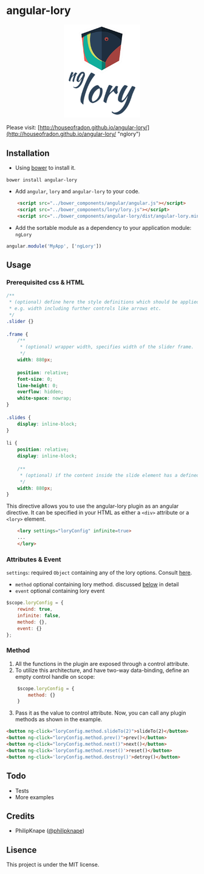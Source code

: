 angular-lory
============


<p align="center">
  <img src="./docs/lory_small.png" width="200px" />
</p>

Please visit: [http://houseofradon.github.io/angular-lory/](http://houseofradon.github.io/angular-lory/ "nglory")

Installation
-----

- Using [bower](http://bower.io/) to install it.

`bower install angular-lory`

- Add `angular`, `lory`	and `angular-lory` to your code.

```html
    <script src="../bower_components/angular/angular.js"></script>
    <script src="../bower_components/lory/lory.js"></script>
    <script src="../bower_components/angular-lory/dist/angular-lory.min.js"></script>
```

- Add the sortable module as a dependency to your application module: `ngLory`

```js
angular.module('MyApp', ['ngLory'])
```

Usage
----

### Prerequisited css & HTML

```css
/**
 * (optional) define here the style definitions which should be applied on the slider container
 * e.g. width including further controls like arrows etc.
 */
.slider {}

.frame {
    /**
     * (optional) wrapper width, specifies width of the slider frame.
     */
    width: 880px;

    position: relative;
    font-size: 0;
    line-height: 0;
    overflow: hidden;
    white-space: nowrap;
}

.slides {
    display: inline-block;
}

li {
    position: relative;
    display: inline-block;

    /**
     * (optional) if the content inside the slide element has a defined size.
     */
    width: 880px;
}
```

This directive allows you to use the angular-lory plugin as
an angular directive. It can be specified in your HTML
as either a `<div>` attribute or a `<lory>` element.

```html
    <lory settings="loryConfig" infinite=true>
    ...
    </lory>
```

### Attributes & Event ###
`settings`: required `Object` containing any of the lory options. Consult [here](http://meandmax.github.io/lory/).
 - `method` optional containing lory method. discussed [below](#method) in detail
 - `event` optional containing lory event

```javascript
$scope.loryConfig = {
    rewind: true,
    infinite: false,  
    method: {},
    event: {}
};
```

### Method ###
1. All the functions in the plugin are exposed through a control
attribute.
2. To utilize this architecture, and have two-way data-binding,
define an empty control handle on scope:
```js
    $scope.loryConfig = {
        method: {}
    }
```

3. Pass it as the value to control attribute. Now, you can call any plugin methods
as shown in the example.

```html
<button ng-click="loryConfig.method.slideTo(2)">slideTo(2)</button>
<button ng-click="loryConfig.method.prev()">prev()</button>
<button ng-click="loryConfig.method.next()">next()</button>
<button ng-click='loryConfig.method.reset()'>reset()</button>
<button ng-click='loryConfig.method.destroy()'>detroy()</button>
```
Todo
----
- Tests
- More examples

Credits
-------
* PhilipKnape ([@philipknape](https://twitter.com/philipknape))

Lisence
-------
This project is under the MIT license.
